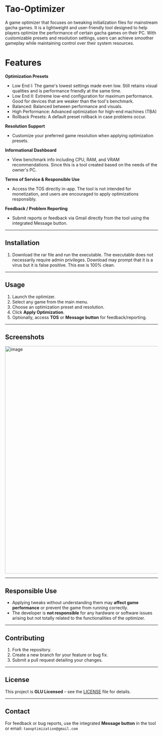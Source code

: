 # Tao-Optimizer
A game optimizer that focuses on tweaking initialization files for mainstream gacha games. It is a lightweight and user-friendly tool designed to help players optimize the performance of certain gacha games on their PC. With customizable presets and resolution settings, users can achieve smoother gameplay while maintaining control over their system resources.


# Features

**Optimization Presets**

  * Low End I: The game's lowest settings made even low. Still retains visual qualities and is performance friendly at the same time.
  * Low End II: Extreme low-end configuration for maximum performance. Good for devices that are weaker than the tool's benchmark.
  * Balanced: Balanced between performance and visuals. 
  * High Performance: Advanced optimization for high-end machines (TBA)
  * Rollback Presets: A default preset rollback in case problems occur.

  **Resolution Support**
  * Customize your preferred game resolution when applying optimization presets.

  **Informational Dashboard**
  * View benchmark info including CPU, RAM, and VRAM recommendations. Since this is a tool created based on the needs of the owner's PC.

  **Terms of Service & Responsible Use**
  * Access the TOS directly in-app. The tool is not intended for monetization, and users are encouraged to apply optimizations responsibly.

  **Feedback / Problem Reporting**
  * Submit reports or feedback via Gmail directly from the tool using the integrated Message button.

---

## Installation

1. Download the rar file and run the executable. The executable does not necessarily require admin privileges. Download may prompt that it is a virus but it is false positive. This exe is 100% clean.

---

## Usage

1. Launch the optimizer.
2. Select any game from the main menu.
3. Choose an optimization preset and resolution.
4. Click **Apply Optimization**.
5. Optionally, access **TOS** or **Message button** for feedback/reporting.

---

## Screenshots

<img width="996" height="748" alt="image" src="https://github.com/user-attachments/assets/28f39966-168f-4790-8460-17f006760868" />


---

## Responsible Use

* Applying tweaks without understanding them may **affect game performance** or prevent the game from running correctly.
* The developer is **not responsible** for any hardware or software issues arising but not totally related to the functionalities of the optimizer.

---

## Contributing

1. Fork the repository.
2. Create a new branch for your feature or bug fix.
3. Submit a pull request detailing your changes.

---

## License

This project is **GLU Licensed** – see the [LICENSE](LICENSE) file for details.

---

## Contact

For feedback or bug reports, use the integrated **Message button** in the tool or email:
`taooptimization@gmail.com`
